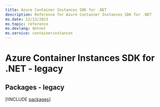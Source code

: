 ```yaml
---
title: Azure Container Instances SDK for .NET
description: Reference for Azure Container Instances SDK for .NET
ms.date: 12/13/2023
ms.topic: reference
ms.devlang: dotnet
ms.service: containerinstances
---
```

# Azure Container Instances SDK for .NET - legacy
## Packages - legacy
[!INCLUDE [packages](container-instances-index.md)]